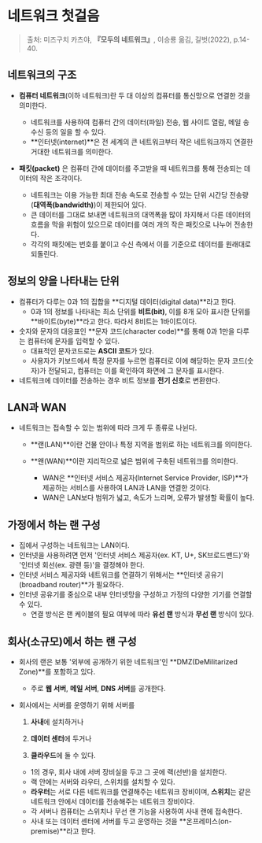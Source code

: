 # 네트워크 첫걸음

> 출처: 미즈구치 카츠야,  **『**모두의 네트워크**』**,  이승룡 옮김, 길벗(2022), p.14-40.

## 네트워크의 구조

* **컴퓨터 네트워크**(이하 네트워크)란 두 대 이상의 컴퓨터를 통신망으로 연결한 것을 의미한다.
  * 네트워크를 사용하여 컴퓨터 간의 데이터(파일) 전송, 웹 사이트 열람, 메일 송수신 등의 일을 할 수 있다.
  * **인터넷(internet)**은 전 세계의 큰 네트워크부터 작은 네트워크까지 연결한 거대한 네트워크를 의미한다.



* **패킷(packet)** 은 컴퓨터 간에 데이터를 주고받을 때 네트워크를 통해 전송되는 데이터의 작은 조각이다.

  * 네트워크는 이용 가능한 최대 전송 속도로 전송할 수 있는 단위 시간당 전송량(**대역폭(bandwidth)**)이 제한되어 있다.
  * 큰 데이터를 그대로 보내면 네트워크의 대역폭을 많이 차지해서 다른 데이터의 흐름을 막을 위험이 있으므로 데이터를 여러 개의 작은 패킷으로 나누어 전송한다.
  * 각각의 패킷에는 번호를 붙이고 수신 측에서 이를 기준으로 데이터를 원래대로 되돌린다.

  

## 정보의 양을 나타내는 단위

* 컴퓨터가 다루는 0과 1의 집합을 **디지털 데이터(digital data)**라고 한다.
  * 0과 1의 정보를 나타내는 최소 단위를 **비트(bit)**, 이를 8개 모아 표시한 단위를 **바이트(byte)**라고 한다. 따라서 8비트는 1바이트이다.
* 숫자와 문자의 대응표인 **문자 코드(character code)**를 통해 0과 1만을 다루는 컴퓨터에 문자를 입력할 수 있다.
  * 대표적인 문자코드로는 **ASCII 코드**가 있다.
  * 사용자가 키보드에서 특정 문자를 누르면 컴퓨터로 이에 해당하는 문자 코드(숫자)가 전달되고, 컴퓨터는 이를 확인하여 화면에 그 문자를 표시한다.
* 네트워크에 데이터를 전송하는 경우 비트 정보를 **전기 신호**로 변환한다.



## LAN과 WAN

* 네트워크는 접속할 수 있는 범위에 따라 크게 두 종류로 나뉜다.

  * **랜(LAN)**이란 건물 안이나 특정 지역을 범위로 하는 네트워크를 의미한다.

  * **왠(WAN)**이란 지리적으로 넓은 범위에 구축된 네트워크를 의미한다.

    * WAN은 **인터넷 서비스 제공자(Internet Service Provider, ISP)**가 제공하는 서비스를 사용하여 LAN과 LAN을 연결한 것이다.
    * WAN은 LAN보다 범위가 넓고, 속도가 느리며, 오류가 발생할 확률이 높다.

    

## 가정에서 하는 랜 구성

* 집에서 구성하는 네트워크는 LAN이다. 
* 인터넷을 사용하려면 먼저 '인터넷 서비스 제공자(ex. KT, U+, SK브로드밴드)'와 '인터넷 회선(ex. 광랜 등)'을 결정해야 한다.
* 인터넷 서비스 제공자와 네트워크를 연결하기 위해서는 **인터넷 공유기(broadband router)**가 필요하다.
* 인터넷 공유기를 중심으로 내부 인터넷망을 구성하고 가정의 다양한 기기를 연결할 수 있다.
  * 연결 방식은 랜 케이블의 필요 여부에 따라 **유선 랜** 방식과 **무선 랜** 방식이 있다.



## 회사(소규모)에서 하는 랜 구성

* 회사의 랜은 보통 '외부에 공개하기 위한 네트워크'인 **DMZ(DeMilitarized Zone)**를 포함하고 있다.

  * 주로 **웹 서버**, **메일 서버**, **DNS 서버**를 공개한다.

* 회사에서는 서버를 운영하기 위해 서버를 

  1. **사내**에 설치하거나

  2. **데이터 센터**에 두거나

  3. **클라우드**에 둘 수 있다.

     

  * 1의 경우, 회사 내에 서버 장비실을 두고 그 곳에 랙(선반)을 설치한다.
  * 랙 안에는 서버와 라우터, 스위치를 설치할 수 있다.
  * **라우터**는 서로 다른 네트워크를 연결해주는 네트워크 장비이며, **스위치**는 같은 네트워크 안에서 데이터를 전송해주는 네트워크 장비이다.
  * 각 서버나 컴퓨터는 스위치나 무선 랜 기능을 사용하여 사내 랜에 접속한다.
  * 사내 또는 데이터 센터에 서버를 두고 운영하는 것을 **온프레미스(on-premise)**라고 한다.
